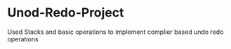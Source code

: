 # Unod-Redo-Project
Used Stacks and basic operations to implement complier based undo redo operations
